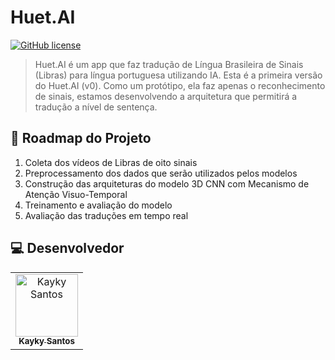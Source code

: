 # Huet.AI

[![GitHub license](https://img.shields.io/badge/license-Apache-blue.svg)](
https://github.com/diasKayky/sent-ai-core/blob/main/LICENSE)

> Huet.AI é um app que faz tradução de Língua Brasileira de Sinais (Libras) para língua portuguesa utilizando IA. Esta é a primeira versão do Huet.AI (v0). Como um protótipo, ela faz apenas o reconhecimento de sinais, estamos desenvolvendo a arquitetura que permitirá a tradução a nível de sentença.


## 🚧 Roadmap do Projeto

1. Coleta dos vídeos de Libras de oito sinais
2. Preprocessamento dos dados que serão utilizados pelos modelos
3. Construção das arquiteturas do modelo 3D CNN com Mecanismo de Atenção Visuo-Temporal
4. Treinamento e avaliação do modelo
5. Avaliação das traduções em tempo real

##  💻 Desenvolvedor

<table>
  <tr>
    <td align="center">
      <a href="https://www.linkedin.com/in/kayky-dias/">
        <img src="https://avatars.githubusercontent.com/u/75142111?v=4" width="100px;" alt="Kayky Santos"/><br>
        <sub>
          <b>Kayky Santos</b>
        </sub>
      </a>
    </td>
  </tr>
</table>


